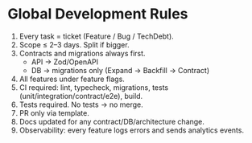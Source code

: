 # Global Development Rules

1. Every task = ticket (Feature / Bug / TechDebt).
2. Scope ≤ 2–3 days. Split if bigger.
3. Contracts and migrations always first.  
   - API → Zod/OpenAPI  
   - DB → migrations only (Expand → Backfill → Contract)
4. All features under feature flags.
5. CI required: lint, typecheck, migrations, tests (unit/integration/contract/e2e), build.
6. Tests required. No tests → no merge.
7. PR only via template.
8. Docs updated for any contract/DB/architecture change.
9. Observability: every feature logs errors and sends analytics events.

<!-- ПОЯСНЕНИЕ: эти правила обязательны для любого тикета -->
